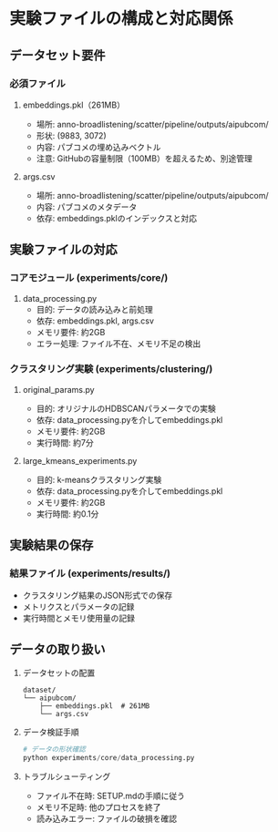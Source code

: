 # 実験ファイルの構成と対応関係

## データセット要件
### 必須ファイル
1. embeddings.pkl（261MB）
   - 場所: anno-broadlistening/scatter/pipeline/outputs/aipubcom/
   - 形状: (9883, 3072)
   - 内容: パブコメの埋め込みベクトル
   - 注意: GitHubの容量制限（100MB）を超えるため、別途管理

2. args.csv
   - 場所: anno-broadlistening/scatter/pipeline/outputs/aipubcom/
   - 内容: パブコメのメタデータ
   - 依存: embeddings.pklのインデックスと対応

## 実験ファイルの対応
### コアモジュール (experiments/core/)
1. data_processing.py
   - 目的: データの読み込みと前処理
   - 依存: embeddings.pkl, args.csv
   - メモリ要件: 約2GB
   - エラー処理: ファイル不在、メモリ不足の検出

### クラスタリング実験 (experiments/clustering/)
1. original_params.py
   - 目的: オリジナルのHDBSCANパラメータでの実験
   - 依存: data_processing.pyを介してembeddings.pkl
   - メモリ要件: 約2GB
   - 実行時間: 約7分

2. large_kmeans_experiments.py
   - 目的: k-meansクラスタリング実験
   - 依存: data_processing.pyを介してembeddings.pkl
   - メモリ要件: 約2GB
   - 実行時間: 約0.1分

## 実験結果の保存
### 結果ファイル (experiments/results/)
- クラスタリング結果のJSON形式での保存
- メトリクスとパラメータの記録
- 実行時間とメモリ使用量の記録

## データの取り扱い
1. データセットの配置
   ```
   dataset/
   └── aipubcom/
       ├── embeddings.pkl  # 261MB
       └── args.csv
   ```

2. データ検証手順
   ```python
   # データの形状確認
   python experiments/core/data_processing.py
   ```

3. トラブルシューティング
   - ファイル不在時: SETUP.mdの手順に従う
   - メモリ不足時: 他のプロセスを終了
   - 読み込みエラー: ファイルの破損を確認
